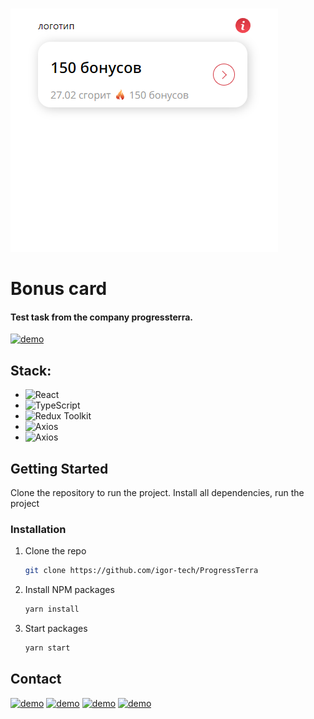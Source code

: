 <a name="readme-top"></a>




<!-- PROJECT LOGO -->
<br />
  <a href="https://github.com/igor-tech/ProgressTerra">
    <img src="src/assets/Readme/Logo.png" alt="Logo">
  </a>

<!-- ABOUT THE PROJECT -->

# Bonus card
#### Test task from the company progressterra.
[![demo](https://img.shields.io/badge/-demo-brightgreen?style=for-the-badge&logo=github)](https://igor-tech.github.io/ProgressTerra)


## Stack:

- <img alt="React" src="https://img.shields.io/badge/react-%2320232a.svg?style=for-the-badge&logo=react&logoColor=%2361DAFB">
- <img alt="TypeScript" src="https://img.shields.io/badge/TypeScript-007ACC?style=for-the-badge&logo=typescript&logoColor=white">
- <img alt="Redux Toolkit" src="https://img.shields.io/badge/Redux Toolkit-593D88?style=for-the-badge&logo=redux&logoColor=white">
- <img alt="Axios" src="https://img.shields.io/badge/Axios-000000?style=for-the-badge&logo=axios&logoColor=white"/>
- <img alt="Axios" src="https://img.shields.io/badge/GitHub%20Pages-222222?style=for-the-badge&logo=GitHub%20Pages&logoColor=white"/>






<!-- GETTING STARTED -->

## Getting Started

Clone the repository to run the project. Install all dependencies, run the project

### Installation


1. Clone the repo
   ```sh
   git clone https://github.com/igor-tech/ProgressTerra
   ```
2. Install NPM packages
   ```sh
   yarn install
   ```
3. Start packages
   ```sh
   yarn start
   ```

<!-- CONTACT -->

## Contact

[![demo](https://img.shields.io/badge/Telegram-2CA5E0?style=for-the-badge&logo=telegram&logoColor=white)](https://t.me/Igor_Shargin)
[![demo](https://img.shields.io/badge/LinkedIn-0077B5?style=for-the-badge&logo=linkedin&logoColor=white)](https://www.linkedin.com/in/igorshargin/)
[![demo](https://img.shields.io/badge/GitHub-100000?style=for-the-badge&logo=github&logoColor=white)](https://github.com/igor-tech)
[![demo](https://img.shields.io/badge/-demo-brightgreen?style=for-the-badge&logo=github)](https://igor-tech.github.io/ProgressTerra)


